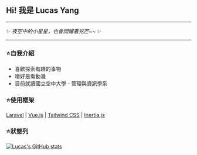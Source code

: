 ## Hi! 我是 Lucas Yang

---

✨ *夜空中的小星星，也會閃耀著光芒~~* ✨

---

### ⭐自我介紹

* 喜歡探索有趣的事物
* 嗜好是看動漫
* 目前就讀國立空中大學 - 管理與資訊學系

### ⭐使用框架

[Laravel](https://laravel.com/) | [Vue.js](https://cn.vuejs.org/) | [Tailwind CSS](https://tailwindcss.com/) | [Inertia.js](https://inertiajs.com/)

### ⭐狀態列

[![Lucas's GitHub stats](https://github-readme-stats.vercel.app/api?username=ycs77&show_icons=true&theme=prussian)](https://lucas-yang.vercel.app/)
